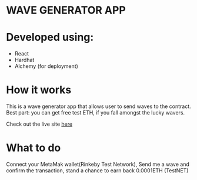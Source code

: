 # WAVE GENERATOR APP

# Developed using:
- React
- Hardhat
- Alchemy (for deployment)

# How it works
This is a wave generator app that allows user to send waves to the contract. Best part: you can get free test ETH, if you fall amongst the lucky wavers.

Check out the live site <a href="https://mywaveportal-web3.vercel.app/">here</a>

# What to do
Connect your MetaMak wallet(Rinkeby Test Network), Send me a wave and confirm the transaction, stand a chance to earn back 0.0001ETH (TestNET)

